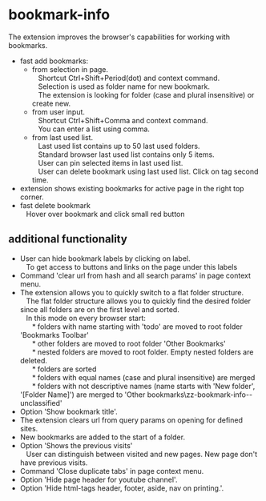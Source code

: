 # bookmark-info
The extension improves the browser's capabilities for working with bookmarks. 

* fast add bookmarks:
  * from selection in page.  
    &nbsp;&nbsp;&nbsp;Shortcut Ctrl+Shift+Period(dot) and context command.  
    &nbsp;&nbsp;&nbsp;Selection is used as folder name for new bookmark.  
    &nbsp;&nbsp;&nbsp;The extension is looking for folder (case and plural insensitive) or create new. 
  * from user input.  
    &nbsp;&nbsp;&nbsp;Shortcut Ctrl+Shift+Comma and context command.  
    &nbsp;&nbsp;&nbsp;You can enter a list using comma.
  * from last used list.  
    &nbsp;&nbsp;&nbsp;Last used list contains up to 50 last used folders.  
    &nbsp;&nbsp;&nbsp;Standard browser last used list contains only 5 items.  
    &nbsp;&nbsp;&nbsp;User can pin selected items in last used list.  
    &nbsp;&nbsp;&nbsp;User can delete bookmark using last used list. Click on tag second time.    
* extension shows existing bookmarks for active page in the right top corner.
* fast delete bookmark  
    &nbsp;&nbsp;&nbsp;Hover over bookmark and click small red button

## additional functionality
* User can hide bookmark labels by clicking on label.  
  &nbsp;&nbsp;&nbsp;To get access to buttons and links on the page under this labels
* Command 'clear url from hash and all search params' in page context menu.
* The extension allows you to quickly switch to a flat folder structure.  
    &nbsp;&nbsp;&nbsp;The flat folder structure allows you to quickly find the desired folder since all  folders are on the first level and sorted.  
    &nbsp;&nbsp;&nbsp;In this mode on every browser start:  
      &nbsp;&nbsp;&nbsp;&nbsp;&nbsp; * folders with name starting with 'todo' are moved to root folder 'Bookmarks Toolbar'  
      &nbsp;&nbsp;&nbsp;&nbsp;&nbsp; * other folders are moved to root folder 'Other Bookmarks'  
      &nbsp;&nbsp;&nbsp;&nbsp;&nbsp; * nested folders are moved to root folder. Empty nested folders are deleted.  
      &nbsp;&nbsp;&nbsp;&nbsp;&nbsp; * folders are sorted  
      &nbsp;&nbsp;&nbsp;&nbsp;&nbsp; * folders with equal names (case and plural insensitive) are merged  
      &nbsp;&nbsp;&nbsp;&nbsp;&nbsp; * folders with not descriptive names (name starts with 'New folder', '[Folder Name]') are merged to 'Other bookmarks\zz-bookmark-info--unclassified'
* Option 'Show bookmark title'.
* The extension clears url from query params on opening for defined sites.
* New bookmarks are added to the start of a folder.
* Option 'Shows the previous visits'  
  &nbsp;&nbsp;&nbsp;User can distinguish between visited and new pages. New page don't have previous visits.
* Command 'Close duplicate tabs' in page context menu.
* Option 'Hide page header for youtube channel'.
* Option 'Hide html-tags header, footer, aside, nav on printing.'.

